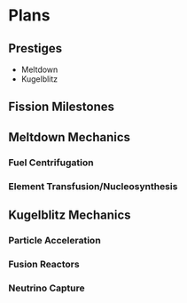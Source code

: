 # Plans

## Prestiges
- Meltdown
- Kugelblitz

## Fission Milestones

## Meltdown Mechanics

### Fuel Centrifugation

### Element Transfusion/Nucleosynthesis


## Kugelblitz Mechanics

### Particle Acceleration

### Fusion Reactors
### Neutrino Capture